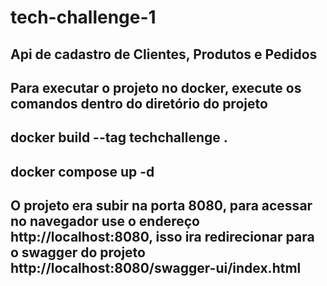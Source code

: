 # tech-challenge-1
## Api de cadastro de Clientes, Produtos e Pedidos
## Para executar o projeto no docker, execute os comandos dentro do diretório do projeto
## docker build --tag techchallenge .
## docker compose up -d
## O projeto era subir na porta 8080, para acessar no navegador use o endereço http://localhost:8080, isso ira redirecionar para o swagger do projeto http://localhost:8080/swagger-ui/index.html
